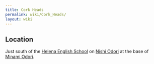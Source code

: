```yaml
---
title: Cork Heads
permalink: wiki/Cork_Heads/
layout: wiki
---
```


Location
--------

Just south of the [Helena English
School](/wiki/Helena_English_School "wikilink") on [Nishi
Odori](/wiki/Nishi_Odori "wikilink") at the base of [Minami
Odori](/wiki/Minami_Odori "wikilink").
